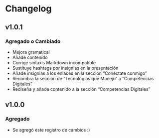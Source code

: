 # Changelog

## v1.0.1

### Agregado o Cambiado

- Mejora gramatical
- Añade contenido
- Corrige sintaxis Markdown incompatible
- Sustituye hashtags por insignias en la presentación
- Añade insignias a los enlaces en la sección “Conéctate conmigo”
- Renombra la sección de “Tecnologías que Manejo“ a “Competencias Digitales”
- Rediseña y añade contenido a la sección “Competencias Digitales”

## v1.0.0

### Agregado

- Se agregó este registro de cambios :)
